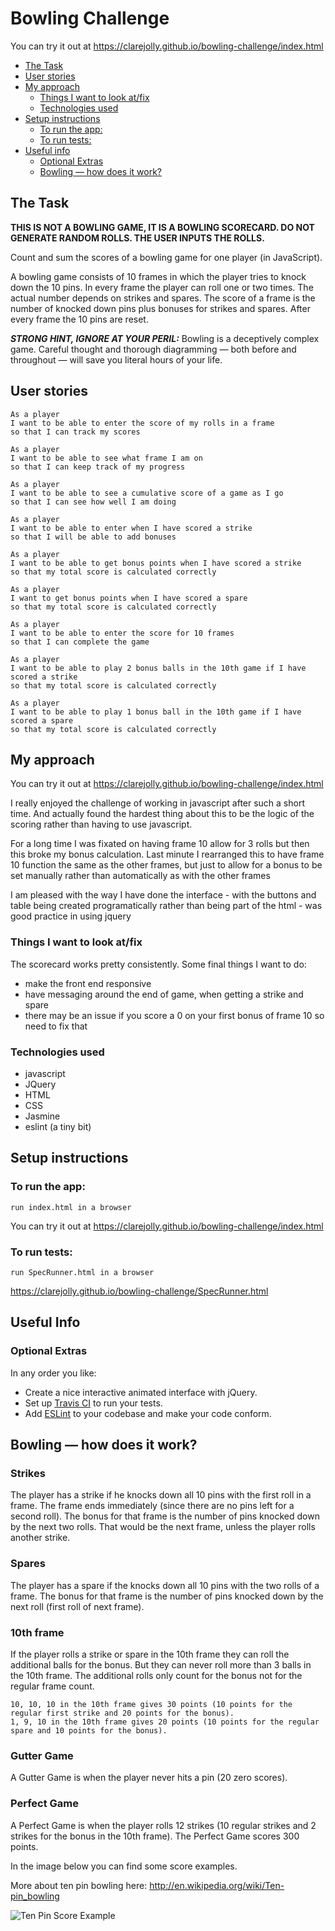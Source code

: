 
Bowling Challenge
=================

You can try it out at https://clarejolly.github.io/bowling-challenge/index.html


- [The Task](#the-task)
- [User stories](#user-stories)
- [My approach](#my-approach)
  * [Things I want to look at/fix](#things-i-want-to-look-at-fix)
  * [Technologies used](#technologies-used)
- [Setup instructions](#setup-instructions)
  * [To run the app:](#to-run-the-app-)
  * [To run tests:](#to-run-tests-)
- [Useful info](#useful-info)
  * [Optional Extras](#optional-extras)
  - [Bowling — how does it work?](#bowling---how-does-it-work-)

## The Task

**THIS IS NOT A BOWLING GAME, IT IS A BOWLING SCORECARD. DO NOT GENERATE RANDOM ROLLS. THE USER INPUTS THE ROLLS.**

Count and sum the scores of a bowling game for one player (in JavaScript).

A bowling game consists of 10 frames in which the player tries to knock down the 10 pins. In every frame the player can roll one or two times. The actual number depends on strikes and spares. The score of a frame is the number of knocked down pins plus bonuses for strikes and spares. After every frame the 10 pins are reset.

___STRONG HINT, IGNORE AT YOUR PERIL:___ Bowling is a deceptively complex game. Careful thought and thorough diagramming — both before and throughout — will save you literal hours of your life.

## User stories

```
As a player
I want to be able to enter the score of my rolls in a frame
so that I can track my scores

As a player
I want to be able to see what frame I am on
so that I can keep track of my progress

As a player
I want to be able to see a cumulative score of a game as I go
so that I can see how well I am doing

As a player
I want to be able to enter when I have scored a strike
so that I will be able to add bonuses

As a player
I want to be able to get bonus points when I have scored a strike
so that my total score is calculated correctly

As a player
I want to get bonus points when I have scored a spare
so that my total score is calculated correctly

As a player
I want to be able to enter the score for 10 frames
so that I can complete the game

As a player
I want to be able to play 2 bonus balls in the 10th game if I have scored a strike
so that my total score is calculated correctly

As a player
I want to be able to play 1 bonus ball in the 10th game if I have scored a spare
so that my total score is calculated correctly
```

## My approach

You can try it out at https://clarejolly.github.io/bowling-challenge/index.html

I really enjoyed the challenge of working in javascript after such a short time.  And actually found the hardest thing about this to be the logic of the scoring rather than having to use javascript.

For a long time I was fixated on having frame 10 allow for 3 rolls but then this broke my bonus calculation.  Last minute I rearranged this to have frame 10 function the same as the other frames, but just to allow for a bonus to be set manually rather than automatically as with the other frames

I am pleased with the way I have done the interface - with the buttons and table being created programatically rather than being part of the html - was good practice in using jquery

### Things I want to look at/fix

The scorecard works pretty consistently.  Some final things I want to do:
- make the front end responsive
- have messaging around the end of game, when getting a strike and spare
- there may be an issue if you score a 0 on your first bonus of frame 10 so need to fix that

### Technologies used
- javascript
- JQuery
- HTML
- CSS
- Jasmine
- eslint (a tiny bit)

## Setup instructions

### To run the app:

  ```
 run index.html in a browser
 ```

 You can try it out at https://clarejolly.github.io/bowling-challenge/index.html

### To run tests:

 ```
 run SpecRunner.html in a browser
 ```

 https://clarejolly.github.io/bowling-challenge/SpecRunner.html

## Useful Info

### Optional Extras

In any order you like:

* Create a nice interactive animated interface with jQuery.
* Set up [Travis CI](https://travis-ci.org) to run your tests.
* Add [ESLint](http://eslint.org/) to your codebase and make your code conform.

## Bowling — how does it work?

### Strikes

The player has a strike if he knocks down all 10 pins with the first roll in a frame. The frame ends immediately (since there are no pins left for a second roll). The bonus for that frame is the number of pins knocked down by the next two rolls. That would be the next frame, unless the player rolls another strike.

### Spares

The player has a spare if the knocks down all 10 pins with the two rolls of a frame. The bonus for that frame is the number of pins knocked down by the next roll (first roll of next frame).

### 10th frame

If the player rolls a strike or spare in the 10th frame they can roll the additional balls for the bonus. But they can never roll more than 3 balls in the 10th frame. The additional rolls only count for the bonus not for the regular frame count.

    10, 10, 10 in the 10th frame gives 30 points (10 points for the regular first strike and 20 points for the bonus).
    1, 9, 10 in the 10th frame gives 20 points (10 points for the regular spare and 10 points for the bonus).

### Gutter Game

A Gutter Game is when the player never hits a pin (20 zero scores).

### Perfect Game

A Perfect Game is when the player rolls 12 strikes (10 regular strikes and 2 strikes for the bonus in the 10th frame). The Perfect Game scores 300 points.

In the image below you can find some score examples.

More about ten pin bowling here: http://en.wikipedia.org/wiki/Ten-pin_bowling

![Ten Pin Score Example](images/example_ten_pin_scoring.png)
